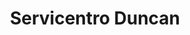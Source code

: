 ---
title: "Servicentro Duncan"
url: /caracas/servicentro-duncan-av-principal-de-mariperez/
shop: piezas de automóviles
---